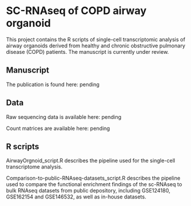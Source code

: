 # SC-RNAseq of COPD airway organoid

This project contains the R scripts of single-cell transcriptomic analysis of airway organoids derived from healthy and chronic obstructive pulmonary disease (COPD) patients. The manuscript is currently under review.

## Manuscript
The publication is found here: pending


## Data
Raw sequencing data is available here: pending

Count matrices are available here: pending


## R scripts
AirwayOrgnoid_script.R describes the pipeline used for the single-cell transcriptome analysis.

Comparison-to-public-RNAseq-datasets_script.R describes the pipeline used to compare the functional enrichment findings of the sc-RNAseq to bulk RNAseq datasets from public depository, including GSE124180, GSE162154 and GSE146532, as well as in-house datasets.




